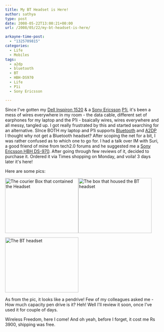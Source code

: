 ```yaml
---
title: My BT Headset is Here!
author: sathya
type: post
date: 2008-05-22T13:00:21+00:00
url: /2008/05/22/my-bt-headset-is-here/

arkayne-time-post:
  - "1325709815"
categories:
  - Life
  - Mobiles
tags:
  - a2dp
  - bluetooth
  - BT
  - HBH-DS970
  - Life
  - P1i
  - Sony Ericsson

---
```



Since I've gotten my <a href="https://sathyasays.com/2007/12/02/dell-inspiron-1520-review/" target="_blank">Dell Inspiron 1520</a> & a <a href="https://sathyabh.at/2008/03/02/my-new-baby/" target="_blank">Sony Ericsson</a> <a href="https://sathyabh.at/2008/03/30/sony-ericsson-p1i-review/" target="_blank">P1i</a>, it's been a mess of wires everywhere in my room - the data cable, different set of earphones for my laptop and the P1i - bsaically wires, wires everywhere and all messy, tangled up. I got really frustrated by this and started searching for an alternative. SInce BOTH my laptop and P1i supports <a href="https://en.wikipedia.org/wiki/Bluetooth" target="_blank">Bluetooth</a> and [A2DP][1] I thought why not get a Bluetooth headset? After scoping the net for a bit, I was rather confused as to which one to go for. I had a talk over IM with Suri, a good friend of mine from tech2.0 forums and he suggested me a [Sony Ericsson HBH DS-970][2]. After going through few reviews of it, decided to purchase it. Ordered it via Times shopping on Monday, and voila! 3 days later it's here!

Here are some pics:

<img src="https://farm3.static.flickr.com/2148/2513764858_bf6202127d_m.jpg" alt="The courier Box that contained the Headset" width="240" height="180" /><img src="https://farm3.static.flickr.com/2211/2513805038_e1b0154b54_m.jpg" alt="The box that housed the BT headset" width="240" height="180" /> 

<img src="https://farm4.static.flickr.com/3241/2513765512_1241f360a1_m.jpg" alt="The BT headset" width="240" height="180" /> 



As from the pic, it looks like a pendrive! Few of my colleagues asked me - How much capacity pen drive is it? Heh! Well I'll review it soon, once I've used it for couple of days.

Wireless Freedom, here I come! And oh yeah, before I forget, it cost me Rs 3900, shipping was free.

 [1]: https://en.wikipedia.org/wiki/A2DP
 [2]: https://lin.cr/uo
